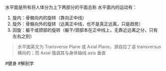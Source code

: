 水平面是所有将人体分为上下两部分的平面总称
水平面内的运动有：
1. 旋内：骨骼向内的旋转（靠向正中线）
2. 旋外：骨骼向外的旋转（远离正中线，也不是真正远离，只是趋势）
3. 回旋：躯干或颈部的旋转（躯干/颈部本在正中线上，无靠近远离之分，只有左右之别）

> 水平面英文为 Transverse Plane 或 Axial Plane，源自拉丁语 transversus 横向的；而 Axial 强调其与身体轴线 axis 垂直

#健身 #解剖学 
 